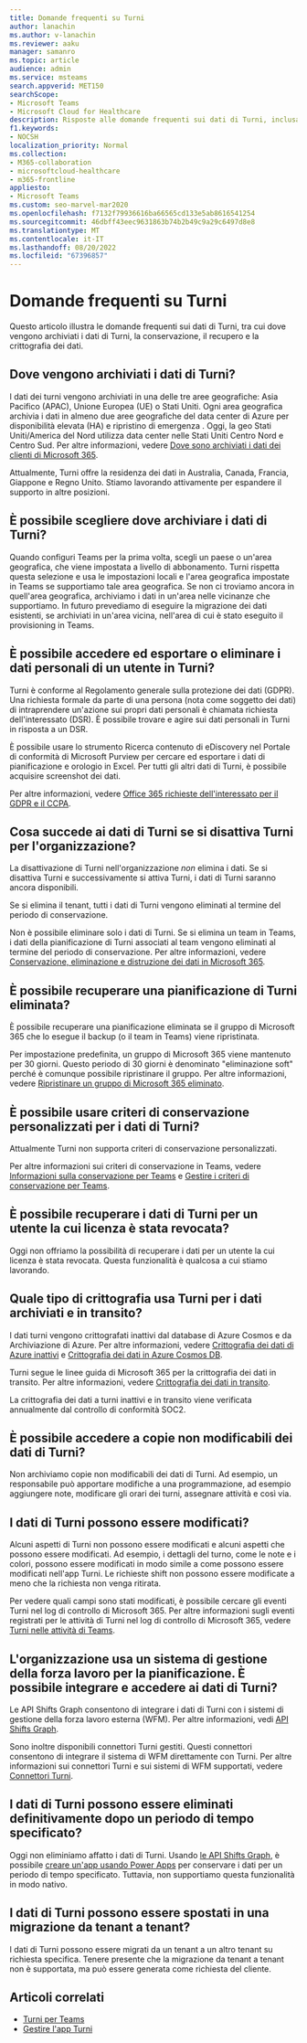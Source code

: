 ```yaml
---
title: Domande frequenti su Turni
author: lanachin
ms.author: v-lanachin
ms.reviewer: aaku
manager: samanro
ms.topic: article
audience: admin
ms.service: msteams
search.appverid: MET150
searchScope:
- Microsoft Teams
- Microsoft Cloud for Healthcare
description: Risposte alle domande frequenti sui dati di Turni, inclusa la posizione in cui vengono archiviati i dati di Turni, la conservazione, il recupero e la crittografia dei dati.
f1.keywords:
- NOCSH
localization_priority: Normal
ms.collection:
- M365-collaboration
- microsoftcloud-healthcare
- m365-frontline
appliesto:
- Microsoft Teams
ms.custom: seo-marvel-mar2020
ms.openlocfilehash: f7132f79936616ba66565cd133e5ab8616541254
ms.sourcegitcommit: 46dbff43eec9631863b74b2b49c9a29c6497d8e8
ms.translationtype: MT
ms.contentlocale: it-IT
ms.lasthandoff: 08/20/2022
ms.locfileid: "67396857"
---
```

# <a name="shifts-data-faq"></a>Domande frequenti su Turni

Questo articolo illustra le domande frequenti sui dati di Turni, tra cui dove vengono archiviati i dati di Turni, la conservazione, il recupero e la crittografia dei dati.

## <a name="where-is-shifts-data-stored"></a>Dove vengono archiviati i dati di Turni?

I dati dei turni vengono archiviati in una delle tre aree geografiche: Asia Pacifico (APAC), Unione Europea (UE) o Stati Uniti. Ogni area geografica archivia i dati in almeno due aree geografiche del data center di Azure per disponibilità elevata (HA) e ripristino di emergenza . Oggi, la geo Stati Uniti/America del Nord utilizza data center nelle Stati Uniti Centro Nord e Centro Sud. Per altre informazioni, vedere [Dove sono archiviati i dati dei clienti di Microsoft 365](/microsoft-365/enterprise/o365-data-locations).

Attualmente, Turni offre la residenza dei dati in Australia, Canada, Francia, Giappone e Regno Unito. Stiamo lavorando attivamente per espandere il supporto in altre posizioni.

## <a name="can-i-choose-where-shifts-data-is-stored"></a>È possibile scegliere dove archiviare i dati di Turni?

Quando configuri Teams per la prima volta, scegli un paese o un'area geografica, che viene impostata a livello di abbonamento. Turni rispetta questa selezione e usa le impostazioni locali e l'area geografica impostate in Teams se supportiamo tale area geografica. Se non ci troviamo ancora in quell'area geografica, archiviamo i dati in un'area nelle vicinanze che supportiamo. In futuro prevediamo di eseguire la migrazione dei dati esistenti, se archiviati in un'area vicina, nell'area di cui è stato eseguito il provisioning in Teams.

## <a name="can-i-access-and-export-or-delete-a-users-personal-data-in-shifts"></a>È possibile accedere ed esportare o eliminare i dati personali di un utente in Turni?

Turni è conforme al Regolamento generale sulla protezione dei dati (GDPR). Una richiesta formale da parte di una persona (nota come soggetto dei dati) di intraprendere un'azione sui propri dati personali è chiamata richiesta dell'interessato (DSR). È possibile trovare e agire sui dati personali in Turni in risposta a un DSR.

È possibile usare lo strumento Ricerca contenuto di eDiscovery nel Portale di conformità di Microsoft Purview per cercare ed esportare i dati di pianificazione e orologio in Excel. Per tutti gli altri dati di Turni, è possibile acquisire screenshot dei dati.

Per altre informazioni, vedere [Office 365 richieste dell'interessato per il GDPR e il CCPA](/microsoft-365/compliance/gdpr-dsr-office365).

## <a name="what-happens-to-shifts-data-if-i-turn-off-shifts-for-my-organization"></a>Cosa succede ai dati di Turni se si disattiva Turni per l'organizzazione?

La disattivazione di Turni nell'organizzazione *non* elimina i dati. Se si disattiva Turni e successivamente si attiva Turni, i dati di Turni saranno ancora disponibili.

Se si elimina il tenant, tutti i dati di Turni vengono eliminati al termine del periodo di conservazione.

Non è possibile eliminare solo i dati di Turni. Se si elimina un team in Teams, i dati della pianificazione di Turni associati al team vengono eliminati al termine del periodo di conservazione. Per altre informazioni, vedere [Conservazione, eliminazione e distruzione dei dati in Microsoft 365](/compliance/assurance/assurance-data-retention-deletion-and-destruction-overview).

## <a name="can-i-recover-a-shifts-schedule-that-was-deleted"></a>È possibile recuperare una pianificazione di Turni eliminata?

È possibile recuperare una pianificazione eliminata se il gruppo di Microsoft 365 che lo esegue il backup (o il team in Teams) viene ripristinata.

Per impostazione predefinita, un gruppo di Microsoft 365 viene mantenuto per 30 giorni. Questo periodo di 30 giorni è denominato "eliminazione soft" perché è comunque possibile ripristinare il gruppo. Per altre informazioni, vedere [Ripristinare un gruppo di Microsoft 365 eliminato](/microsoft-365/admin/create-groups/restore-deleted-group?tabs=admin-center).

## <a name="can-i-use-custom-retention-policies-for-shifts-data"></a>È possibile usare criteri di conservazione personalizzati per i dati di Turni?

Attualmente Turni non supporta criteri di conservazione personalizzati.

Per altre informazioni sui criteri di conservazione in Teams, vedere [Informazioni sulla conservazione per Teams](/microsoft-365/compliance/retention-policies-teams) e [Gestire i criteri di conservazione per Teams](../../retention-policies.md).

## <a name="can-i-retrieve-shifts-data-for-a-user-whose-license-was-revoked"></a>È possibile recuperare i dati di Turni per un utente la cui licenza è stata revocata?

Oggi non offriamo la possibilità di recuperare i dati per un utente la cui licenza è stata revocata. Questa funzionalità è qualcosa a cui stiamo lavorando.

## <a name="what-type-of-encryption-does-shifts-use-for-data-at-rest-and-in-transit"></a>Quale tipo di crittografia usa Turni per i dati archiviati e in transito?

I dati turni vengono crittografati inattivi dal database di Azure Cosmos e da Archiviazione di Azure. Per altre informazioni, vedere [Crittografia dei dati di Azure inattivi](/azure/security/fundamentals/encryption-atrest) e [Crittografia dei dati in Azure Cosmos DB](/azure/cosmos-db/database-encryption-at-rest).

Turni segue le linee guida di Microsoft 365 per la crittografia dei dati in transito. Per altre informazioni, vedere [Crittografia dei dati in transito](/compliance/assurance/assurance-encryption-in-transit).

La crittografia dei dati a turni inattivi e in transito viene verificata annualmente dal controllo di conformità SOC2.

## <a name="can-i-access-immutable-copies-of-shifts-data"></a>È possibile accedere a copie non modificabili dei dati di Turni?

Non archiviamo copie non modificabili dei dati di Turni. Ad esempio, un responsabile può apportare modifiche a una programmazione, ad esempio aggiungere note, modificare gli orari dei turni, assegnare attività e così via.

## <a name="can-shifts-data-be-edited"></a>I dati di Turni possono essere modificati?

Alcuni aspetti di Turni non possono essere modificati e alcuni aspetti che possono essere modificati. Ad esempio, i dettagli del turno, come le note e i colori, possono essere modificati in modo simile a come possono essere modificati nell'app Turni. Le richieste shift non possono essere modificate a meno che la richiesta non venga ritirata.

Per vedere quali campi sono stati modificati, è possibile cercare gli eventi Turni nel log di controllo di Microsoft 365. Per altre informazioni sugli eventi registrati per le attività di Turni nel log di controllo di Microsoft 365, vedere [Turni nelle attività di Teams](../../audit-log-events.md#shifts-in-teams-activities).

## <a name="my-organization-uses-a-workforce-management-system-for-scheduling-can-we-integrate-with-and-access-shifts-data"></a>L'organizzazione usa un sistema di gestione della forza lavoro per la pianificazione. È possibile integrare e accedere ai dati di Turni?

Le API Shifts Graph consentono di integrare i dati di Turni con i sistemi di gestione della forza lavoro esterna (WFM). Per altre informazioni, vedi [API Shifts Graph](/graph/api/resources/shift).

Sono inoltre disponibili connettori Turni gestiti. Questi connettori consentono di integrare il sistema di WFM direttamente con Turni. Per altre informazioni sui connettori Turni e sui sistemi di WFM supportati, vedere [Connettori Turni](/microsoft-365/frontline/shifts-connectors).

## <a name="can-shifts-data-be-deleted-permanently-after-a-specified-period-of-time"></a>I dati di Turni possono essere eliminati definitivamente dopo un periodo di tempo specificato?

Oggi non eliminiamo affatto i dati di Turni. Usando [le API Shifts Graph](/graph/api/resources/shift), è possibile [creare un'app usando Power Apps](/powerapps/maker/) per conservare i dati per un periodo di tempo specificato. Tuttavia, non supportiamo questa funzionalità in modo nativo.

## <a name="can-shifts-data-be-moved-in-a-tenant-to-tenant-migration"></a>I dati di Turni possono essere spostati in una migrazione da tenant a tenant?

I dati di Turni possono essere migrati da un tenant a un altro tenant su richiesta specifica. Tenere presente che la migrazione da tenant a tenant non è supportata, ma può essere generata come richiesta del cliente.

## <a name="related-articles"></a>Articoli correlati

- [Turni per Teams](../shifts-for-teams-landing-page.md)
- [Gestire l'app Turni](manage-the-shifts-app-for-your-organization-in-teams.md)
